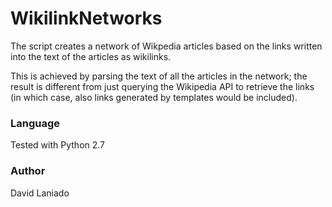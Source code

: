 WikilinkNetworks
================

The script creates a network of Wikpedia articles based on the links written into the text of the articles as wikilinks. 

This is achieved by parsing the text of all the articles in the network; the result is different from just querying the Wikipedia API to retrieve the links (in which case, also links generated by templates would be included).

### Language
Tested with Python 2.7

### Author
David Laniado
